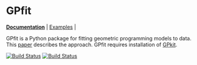 # GPfit

**[Documentation](http://gpfit.readthedocs.org/)** | [Examples](http://gpfit.readthedocs.org/en/latest/examples.html) |

GPfit is a Python package for fitting geometric programming models to data.
This [paper](https://dspace.mit.edu/bitstream/handle/1721.1/105753/11081_2016_9332_ReferencePDF.pdf?sequence=2&isAllowed=y) describes the approach.
GPfit requires installation of [GPkit](http://gpkit.readthedocs.org/en/latest/).

[![Build Status](https://acdl.mit.edu/csi/buildStatus/icon?job=CE_gpfit_Push_unit_tests)](https://acdl.mit.edu/csi/view/convex%20engineering/job/CE_gpfit_Push_unit_tests/)
[![Build Status](https://acdl.mit.edu/csi/buildStatus/icon?job=CE_gpfit_Push_pylint)](https://acdl.mit.edu/csi/view/convex%20engineering/job/CE_gpfit_Push_pylint/)
